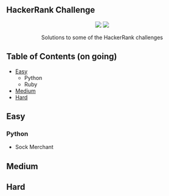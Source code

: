## HackerRank Challenge

<div  align="center">
    <img  src="https://img.shields.io/badge/ruby-red.svg?logo=ruby&longCache&true&style=flat-square"/>
    <img  src="https://img.shields.io/pypi/pyversions/py.svg?logo=python&style=plastic"/>
</div>

<div align=" center">
    <p>Solutions to some of the HackerRank challenges</p>
</div>

## Table of Contents (on going)

-  [Easy](#easy)
    - Python
    - Ruby
-  [Medium](#requirements)
-  [Hard](#Hard)

## Easy

### Python

- Sock Merchant

## Medium

## Hard


